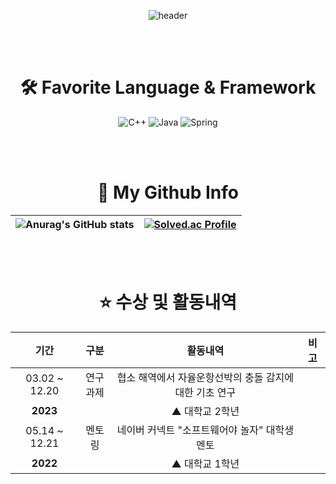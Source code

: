 <div align="center">

![header](https://capsule-render.vercel.app/api?type=waving&color=3E54AC&height=250&text=Rossum&animation=fadeIn&fontColor=EEEEEE&fontSize=100&fontAlignY=40&desc=Hello%20World!&descAlign=64)

</br>
</br>

# 🛠 Favorite Language & Framework
![C++](https://img.shields.io/badge/c++-%2300599C.svg?style=for-the-badge&logo=c%2B%2B&logoColor=white)
![Java](https://img.shields.io/badge/java-%23ED8B00.svg?style=for-the-badge&logo=openjdk&logoColor=white)
![Spring](https://img.shields.io/badge/spring-%236DB33F.svg?style=for-the-badge&logo=spring&logoColor=white)

</br>
</br>

# 📑 My Github Info
|![Anurag's GitHub stats](https://github-readme-stats.vercel.app/api?username=achieven123) | [![Solved.ac Profile](http://mazassumnida.wtf/api/v2/generate_badge?boj=achieven123)](https://solved.ac/achieven123/) |
| ------------- | ------------- |

</br>
</br>

# ⭐ 수상 및 활동내역
| 기간 | 구분 | 활동내역 | 비고 |
| :---: | :---: | :---: | :---: |
| 03.02 ~ 12.20 | 연구<br>과제| 협소 해역에서 자율운항선박의 충돌 감지에 대한 기초 연구 |  |
| **2023**  |  | ▲ 대학교 2학년 |  |
| 05.14 ~ 12.21 | 멘토링| 네이버 커넥트 "소프트웨어야 놀자" 대학생 멘토 |  |
| **2022**  |  | ▲ 대학교 1학년 |  |

</div>
